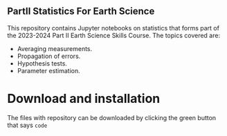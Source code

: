 ## PartII Statistics For Earth Science

This repository contains Jupyter notebooks on statistics that forms part of the 2023-2024 Part II Earth Science Skills Course. The topics covered are:

- Averaging measurements.
- Propagation of errors.
- Hypothesis tests.
- Parameter estimation. 

# Download and installation

The files with repository can be downloaded by clicking the green button that says `code` 

   
